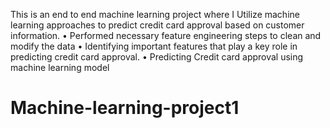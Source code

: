 This is an end to end machine learning project where I 
Utilize machine learning approaches to predict credit card approval based on customer information.
•	Performed necessary feature engineering steps to clean and modify the data
•	Identifying important features that play a key role in predicting credit card approval.
•	Predicting Credit card approval using machine learning model
# Machine-learning-project1
